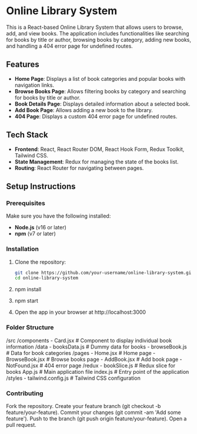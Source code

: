 # Online Library System

This is a React-based Online Library System that allows users to browse, add, and view books. The application includes functionalities like searching for books by title or author, browsing books by category, adding new books, and handling a 404 error page for undefined routes.

## Features

- **Home Page**: Displays a list of book categories and popular books with navigation links.
- **Browse Books Page**: Allows filtering books by category and searching for books by title or author.
- **Book Details Page**: Displays detailed information about a selected book.
- **Add Book Page**: Allows adding a new book to the library.
- **404 Page**: Displays a custom 404 error page for undefined routes.

## Tech Stack

- **Frontend**: React, React Router DOM, React Hook Form, Redux Toolkit, Tailwind CSS.
- **State Management**: Redux for managing the state of the books list.
- **Routing**: React Router for navigating between pages.

## Setup Instructions

### Prerequisites

Make sure you have the following installed:

- **Node.js** (v16 or later)
- **npm** (v7 or later)

### Installation

1. Clone the repository:

   ```bash
   git clone https://github.com/your-username/online-library-system.git
   cd online-library-system
   ```

2. npm install

3. npm start

4. Open the app in your browser at http://localhost:3000

### Folder Structure

/src
/components - Card.jsx # Component to display individual book information
/data - booksData.js # Dummy data for books - browseBook.js # Data for book categories
/pages - Home.jsx # Home page - BrowseBook.jsx # Browse books page - AddBook.jsx # Add book page - NotFound.jsx # 404 error page
/redux - bookSlice.js # Redux slice for books
App.js # Main application file
index.js # Entry point of the application
/styles - tailwind.config.js # Tailwind CSS configuration

### Contributing

Fork the repository.
Create your feature branch (git checkout -b feature/your-feature).
Commit your changes (git commit -am 'Add some feature').
Push to the branch (git push origin feature/your-feature).
Open a pull request.
